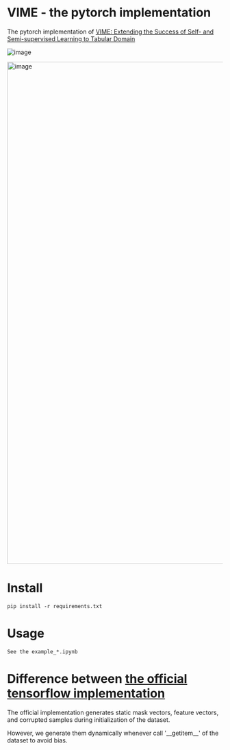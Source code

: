 # VIME - the pytorch implementation

The pytorch implementation of [VIME: Extending the Success of Self- and Semi-supervised Learning to Tabular Domain](https://proceedings.neurips.cc/paper/2020/hash/7d97667a3e056acab9aaf653807b4a03-Abstract.html)

![image](https://github.com/Alcoholrithm/VIME---pytorch-implementation/assets/29500858/418e3167-24e1-4c61-b4bb-baa1ff2c652c)

<img width="1172" alt="image" src="https://github.com/Alcoholrithm/VIME---pytorch-implementation/assets/29500858/8fd1a43b-9ef3-4978-aa5a-65f912b7e88e">

# Install

```
pip install -r requirements.txt
```

# Usage

```
See the example_*.ipynb
```

# Difference between [the official tensorflow implementation](https://github.com/jsyoon0823/VIME)

The official implementation generates static mask vectors, feature vectors, and corrupted samples during initialization of the dataset. 

However, we generate them dynamically whenever call '\_\_getitem\_\_' of the dataset to avoid bias.
